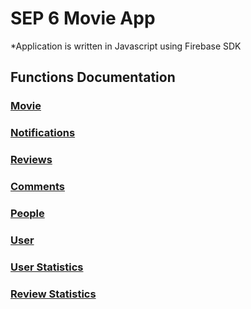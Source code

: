 # SEP 6 Movie App

\*Application is written in Javascript using Firebase SDK

## Functions Documentation

### [Movie](functions/movies/README.md)

### [Notifications](functions/notifications/README.md)

### [Reviews](functions/reviews/README.md)

### [Comments](functions/comments/README.md)

### [People](functions/people/README.md)

### [User](functions/user/README.md)

### [User Statistics](functions/statistics/users/README.md)

### [Review Statistics](functions/statistics/reviews/README.md)
